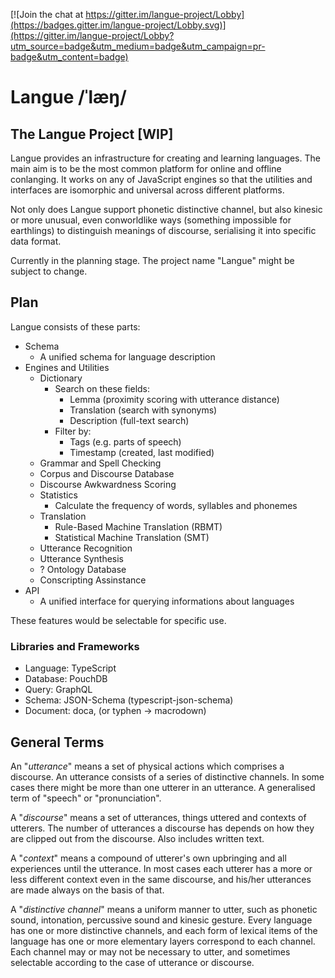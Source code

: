 [![Join the chat at https://gitter.im/langue-project/Lobby](https://badges.gitter.im/langue-project/Lobby.svg)](https://gitter.im/langue-project/Lobby?utm_source=badge&utm_medium=badge&utm_campaign=pr-badge&utm_content=badge)

# Langue /ˈlæŋ/
## The Langue Project [WIP]

Langue provides an infrastructure for creating and learning languages. The main aim is to be the most common platform for online and offline conlanging. It works on any of JavaScript engines so that the utilities and interfaces are isomorphic and universal across different platforms.

Not only does Langue support phonetic distinctive channel, but also kinesic or more unusual, even conworldlike ways (something impossible for earthlings) to distinguish meanings of discourse, serialising it into specific data format.

Currently in the planning stage. The project name "Langue" might be subject to change.

## Plan

Langue consists of these parts:

- Schema
  - A unified schema for language description
- Engines and Utilities
  - Dictionary
    - Search on these fields:
      - Lemma (proximity scoring with utterance distance)
      - Translation (search with synonyms)
      - Description (full-text search)
    - Filter by:
      - Tags (e.g. parts of speech)
      - Timestamp (created, last modified)
  - Grammar and Spell Checking
  - Corpus and Discourse Database
  - Discourse Awkwardness Scoring
  - Statistics
    - Calculate the frequency of words, syllables and phonemes
  - Translation
    - Rule-Based Machine Translation (RBMT)
    - Statistical Machine Translation (SMT)
  - Utterance Recognition
  - Utterance Synthesis
  - ? Ontology Database
  - Conscripting Assinstance
- API
  - A unified interface for querying informations about languages

These features would be selectable for specific use.

### Libraries and Frameworks

- Language: TypeScript
- Database: PouchDB
- Query: GraphQL
- Schema: JSON-Schema (typescript-json-schema)
- Document: doca, (or typhen -> macrodown)

## General Terms

An "*utterance*" means a set of physical actions which comprises a discourse. An utterance consists of a series of distinctive channels. In some cases there might be more than one utterer in an utterance. A generalised term of "speech" or "pronunciation".

A "*discourse*" means a set of utterances, things uttered and contexts of utterers. The number of utterances a discourse has depends on how they are clipped out from the discourse. Also includes written text.

A "*context*" means a compound of utterer's own upbringing and all experiences until the utterance. In most cases each utterer has a more or less different context even in the same discourse, and his/her utterances are made always on the basis of that.

A "*distinctive channel*" means a uniform manner to utter, such as phonetic sound, intonation, percussive sound and kinesic gesture. Every language has one or more distinctive channels, and each form of lexical items of the language has one or more elementary layers correspond to each channel. Each channel may or may not be necessary to utter, and sometimes selectable according to the case of utterance or discourse.
